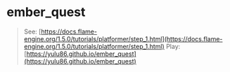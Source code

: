 # ember_quest

> See: [https://docs.flame-engine.org/1.5.0/tutorials/platformer/step_1.html](https://docs.flame-engine.org/1.5.0/tutorials/platformer/step_1.html)
> Play: [https://yulu86.github.io/ember_quest](https://yulu86.github.io/ember_quest)